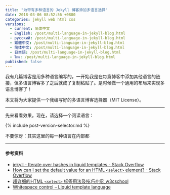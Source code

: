 ```yaml
---
title: "为带有多种语言的 Jekyll 博客添加多语言选择"
date: 2018-03-06 08:52:56 +0800
categories: jekyll web html css
versions:
  - current: 简体中文
  - English: /post/multi-language-in-jekyll-blog.html
  - русский: /post/multi-language-in-jekyll-blog.html
  - 繁體中文: /post/multi-language-in-jekyll-blog.html
  - 简体中文: /post/multi-language-in-jekyll-blog.html
  - 日本語: /post/multi-language-in-jekyll-blog.html
  - ไทย: /post/multi-language-in-jekyll-blog.html
published: false
---
```


我有几篇博客是用多种语言编写的，一开始我是在每篇博客中添加其他语言的链接，但多语言博客多了之后就成了复制粘贴了。是时候做一个通用的布局来实现多语言博客了！

本文将为大家提供一个我编写好的多语言博客选择器（MIT License）。

---

先来看看效果。现在，请选择一个阅读语言：

{% include post-version-selector.md %}

不要惊讶：其实这里的每一种语言在内部都

---

#### 参考资料

- [jekyll - Iterate over hashes in liquid templates - Stack Overflow](https://stackoverflow.com/questions/8206869/iterate-over-hashes-in-liquid-templates)
- [How can I set the default value for an HTML `<select>` element? - Stack Overflow](https://stackoverflow.com/questions/3518002/how-can-i-set-the-default-value-for-an-html-select-element)
- [超详细的HTML `<select>` 标签用法及技巧介绍_w3cschool](https://www.w3cschool.cn/htmltags/tag-select.html)
- [Whitespace control – Liquid template language](http://shopify.github.io/liquid/basics/whitespace/)
